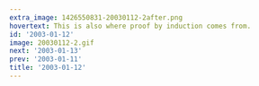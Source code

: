 ```yaml
---
extra_image: 1426550831-20030112-2after.png
hovertext: This is also where proof by induction comes from.
id: '2003-01-12'
image: 20030112-2.gif
next: '2003-01-13'
prev: '2003-01-11'
title: '2003-01-12'
---
```

